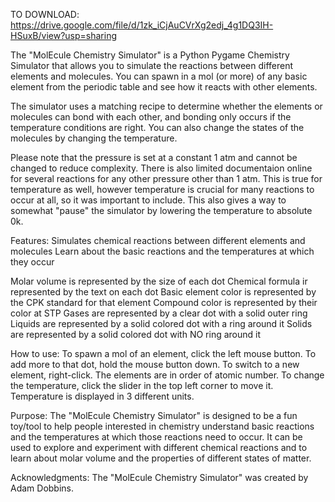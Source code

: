 TO DOWNLOAD: https://drive.google.com/file/d/1zk_iCjAuCVrXg2edj_4g1DQ3IH-HSuxB/view?usp=sharing


The "MolEcule Chemistry Simulator" is a Python Pygame Chemistry Simulator that allows you to simulate the reactions between different elements and molecules. You can spawn in a mol (or more) of any basic element from the periodic table and see how it reacts with other elements.

The simulator uses a matching recipe to determine whether the elements or molecules can bond with each other, and bonding only occurs if the temperature conditions are right. You can also change the states of the molecules by changing the temperature.

Please note that the pressure is set at a constant 1 atm and cannot be changed to reduce complexity. There is also limited documentaion online for several reactions for any other pressure other than 1 atm. This is true for temperature as well, however temperature is crucial for many reactions to occur at all, so it was important to include. This also gives a way to somewhat "pause" the simulator by lowering the temperature to absolute 0k.

Features:
Simulates chemical reactions between different elements and molecules
Learn about the basic reactions and the temperatures at which they occur

Molar volume is represented by the size of each dot
Chemical formula ir represented by the text on each dot
Basic element color is represented by the CPK standard for that element
Compound color is represented by their color at STP
Gases are represented by a clear dot with a solid outer ring
Liquids are represented by a solid colored dot with a ring around it
Solids are represented by a solid colored dot with NO ring around it

How to use:
To spawn a mol of an element, click the left mouse button.
To add more to that dot, hold the mouse button down.
To switch to a new element, right-click. The elements are in order of atomic number.
To change the temperature, click the slider in the top left corner to move it. Temperature is displayed in 3 different units.

Purpose:
The "MolEcule Chemistry Simulator" is designed to be a fun toy/tool to help people interested in chemistry understand basic reactions and the temperatures at which those reactions need to occur. It can be used to explore and experiment with different chemical reactions and to learn about molar volume and the properties of different states of matter.

Acknowledgments:
The "MolEcule Chemistry Simulator" was created by Adam Dobbins.
